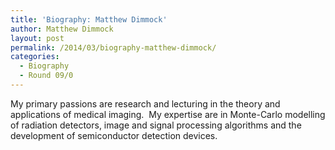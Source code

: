 ```yaml
---
title: 'Biography: Matthew Dimmock'
author: Matthew Dimmock
layout: post
permalink: /2014/03/biography-matthew-dimmock/
categories:
  - Biography
  - Round 09/0
---
```

My primary passions are research and lecturing in the theory and applications of medical imaging.  My expertise are in Monte-Carlo modelling of radiation detectors, image and signal processing algorithms and the development of semiconductor detection devices.
